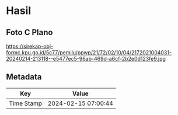 # Hasil

## Foto C Plano

https://sirekap-obj-formc.kpu.go.id/5c77/pemilu/ppwp/21/72/02/10/04/2172021004031-20240214-213118--e5477ec5-96ab-469d-a6cf-2b2e0d123fe9.jpg


## Metadata

| Key        | Value               |
| ---------- | ------------------- |
| Time Stamp | 2024-02-15 07:00:44 |



